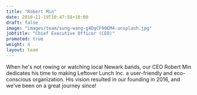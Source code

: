 ```yaml
---
title: "Robert Min"
date: 2018-11-19T10:47:58+10:00
draft: false
image: "images/team/sung-wang-g4DgCF90EM4-unsplash.jpg"
jobtitle: "Chief Executive Officer (CEO)"
promoted: true
weight: 4
layout: team
---
```


When he's not rowing or watching local Newark bands, our CEO Robert Min dedicates his time to making Leftover Lunch Inc. a user-friendly and eco-conscious organization. His vision resulted in our founding in 2016, and we've been on a great journey since!
